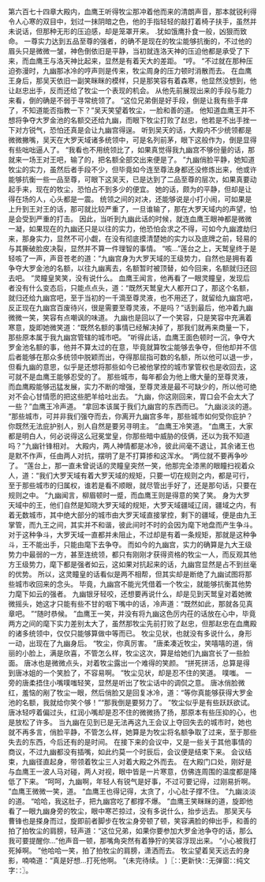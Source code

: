 第六百七十四章大殿内，血鹰王听得牧尘那冲着他而来的清朗声音，那本就锐利得令人心寒的双目中，划过一抹阴暗之色，他的手指轻轻的敲打着椅子扶手，虽然并未说话，但那种无形的压迫感，却是笼罩开来。
.犹如饿鹰扑食一般，凶狠而致命。
一尊实力达到五品至尊的强者，的确不是现在的牧尘能够抗衡的，不过他的眉头只是微微一皱，神色倒依旧是平静，当初就连洛天神的压迫他都是承受了下来，而血鹰王与洛天神比起来，显然是有着天大的差距。
“哼。
”不过就在那种压迫弥漫时，九幽那冰冷的哼声则是传来，牧尘周身的压力顿时消散而去。
在血鹰王身后，那吴天依旧一副笑眯眯的模样，只是那笑容有着森寒，他显然没想到，他让赵忠出手，反而还给了牧尘一个表现的机会。
从他先前展现出来的手段与能力来看，倒的确是不弱于寻常统领了。
“这位兄弟倒是好手段，倒是让我有些手痒了，不知道能否指教一下？”吴天笑望着牧尘，一脸和善的道。
他知道血鹰王并不想将争夺大罗金池的名额交还给九幽，而眼下牧尘打败了赵忠，他若是不出手挫一下对方锐气，恐怕还真是会让九幽宫得逞。
听到吴天的话，大殿内不少统领都是微微撇嘴，吴天在大罗天域诸多统领中，可是名列前茅，眼下这般作为，倒是显得有些咄咄逼人了。
“我看也不用统领比了，如果真觉得我九幽宫不够份量的话，那就来一场王对王吧，输了的，把名额全部交出来便是了。
”九幽俏脸平静，她知道牧尘的实力，虽然后者手段不少，但毕竟如今连至尊法身都还没修炼出来，他或许能够抗衡一些一品至尊，可眼下这吴天，已是达到了二品至尊的层次，如果真要动起手来，现在的牧尘，恐怕占不到多少的便宜。
她的话，颇为的平静，但却是让得在场的人，心头都是一震。
统领之间的对决，还能够说是小打小闹，可如果是上升到王对王的话，那可就比较严重了，一旦谁输了，那在大罗天域内的声望，怕是会受到严重的打击。
因此，当听到九幽此话的时候，就连血鹰王眼神都是微微一凝，如果现在的九幽还只是以往的实力，他恐怕会求之不得，可如今九幽渡劫归来，那身实力，显然不可小觑，在没有彻底摸清楚她的实力以及底牌之前，轻易的与其撕破脸皮决裂，显然并不算一件理智的事情。
“咳...”莲台之上，天鹫皇终于是轻咳了一声，声音苍老的道：“九幽宫身为大罗天域的王级势力，自然也是拥有着争夺大罗金池的名额，以往九幽离去，名额暂时被顶替，如今回来，名额就归还回去吧。
”灵瞳皇笑笑，没有说什么。
血鹰王闻言，他再看了一眼灵瞳皇，发现后者没有什么变态后，只能点点头，道：“既然天鹫皇大人都开口了，那这个名额，就归还给九幽宫吧，至于当初的一千滴至尊灵液，也不用还了，就留给九幽宫吧，反正现在九幽宫百废待兴，很是需要至尊灵液，不是吗？”话到最后，他冲着九幽微微一笑，笑容有点嘲讽的味道。
九幽也是回以了一个笑容，只是笑容中充满着寒意，旋即她微笑道：“既然名额的事情已经解决掉了，那我们就再来商量一下，那些原本属于我九幽宫管辖的城市吧。
”听得此话，血鹰王面色顿时一沉，争夺大罗金池名额的事，他并不算太过的在意，毕竟就算牧尘能够去争夺，但他却并不信后者能够在那众多统领中脱颖而出，夺得那屈指可数的名额，所以他可以退一步，但看九幽的意思，似乎是还想将那些如今已被他掌控的城市掌管权也是收回去，这可就不是血鹰王能够忍受的了。
那些城市，每年都会为他上缴大量的至尊灵液，而血鹰殿能够迅猛发展，实力不断的增强，至尊灵液是最不可缺少的，所以他可绝对不会心甘情愿的把这些肥羊给吐出去。
“九幽，你这刚回来，胃口会不会太大了一些？”血鹰王冷声道。
“拿回本该属于我们九幽宫的东西而已。
”九幽淡淡的道。
“那些城市，可并非我们强夺而去，你离开九幽宫多年，那些城市如何受你庇护？你既然无法庇护别人，别人自然是要另寻明主。
”血鹰王冷笑道。
“血鹰王，大家都是明白人，何必说得这么冠冕堂皇，你那些暗中威胁的伎俩，还以为我不知道吗？”九幽针锋相对。
大殿内，两人神情都是冰冷，彼此间毫不退让，其余诸王也是默不作声，任由两人对抗，摆明了是不打算掺和这浑水。
“两位就不要再争吵了。
”莲台上，那一直未曾说话的灵瞳皇突然一笑，他那完全漆黑的眼瞳扫视着众人，道：“我们大罗天域有着大罗天域的规矩，只要一切在规则之内，都是可行，至于那些城市的归属权，谁若是看不顺眼，就尽管出手好了，还是那句话，只要在规则之中。
”九幽闻言，柳眉顿时一蹙，而血鹰王则是得意的笑了笑。
身为大罗天域中的王，他们自然是知晓大罗天域的规矩，大罗天域疆域辽阔，疆域之内，有着无数城市，其中绝大部分的城市由大罗天域直接掌控，剩下的疆域，便是由九王掌管，而九王之间，其实并不和谐，彼此间时不时的会因为麾下地盘而产生争斗。
对于这种争斗，大罗天域一直都并未阻止，不过却是有着一条规矩，那就是这种争斗，王不能出手，只能由麾下去争夺。
而如今的九幽宫，实力的确算是九大王级势力中最弱的一方，甚至连统领，都只有刚刚才获得资格的牧尘一人，而反观其他方王级势力，麾下都是强者如云，这如果对抗起来的话，九幽宫显然是占不到丝毫的优势。
所以，这灵瞳皇的话看似是两不相帮，但其实却是断绝了九幽试图将那些城市收回来的念头。
毕竟，九幽宫不能光凭借着一个牧尘，就能够抗衡其他势力麾下如云的强者。
九幽银牙轻咬，还想要再说什么，却是见到天鹫皇对着她微微摇头，她这才只能有些不甘的咽下嘴中的话，冷声道：“既然如此，那就各见真章吧。
”“随时恭候。
”血鹰王一笑，并没有将九幽这色厉内茌的话放在心中，毕竟两方之间的麾下实力差别太大了，虽然那牧尘先前打败了赵忠，但那赵忠在血鹰殿的诸多统领中，仅仅只能够算做中等而已。
牧尘见状，也就没有多说什么，身形一动，出现在了九幽身后。
“牧尘，你真厉害。
”唐柔凑近牧尘，笑嘻嘻的道，俏丽的小脸上，满是欣喜，不管怎么样，牧尘这次，算是给她们九幽宫长了一些脸面。
唐冰也是微微点头，对着牧尘露出一个难得的笑颜。
“拼死拼活，总算是得到唐冰姐的一个笑脸了，不容易啊。
”牧尘见状，却是忍不住的笑道。
噗嗤。
一旁的唐柔捂住小嘴噗嗤轻笑，显然是听出了牧尘话中的调侃之意。
唐冰俏脸微红，羞恼的剐了牧尘一眼，然后俏脸又是回复冰冷，道：“等你真能够获得大罗金池的名额，我就给你笑个够！”“那我倒是要努力了。
”牧尘似乎是有些跃跃欲试。
唐冰轻哼着偏过头，红润小嘴却是忍不住的微微扬了扬，那原本有些压抑的心，也是放松了许多。
当九幽在见到已是无法再这九王会议上夺回失去的城市时，她也就不再多言，俏脸平静，不管怎么样，她算是为牧尘将名额争取了过来，至于那些失去的东西，今后还有的是时间。
在接下来的会议中，又是一些关于其他事情的商议，不过九幽都没有插嘴，如此约莫一个时辰后，会议便是结束下来。
会议结束，九幽径直起身，带领着牧尘三人对着大殿之外而去。
在大殿门口处，刚好是与血鹰王一波人马对碰，两人对视，眼中皆是一片寒意，仿佛连周围的温度都是降低了下来。
“呵呵，九幽啊，年轻人有锐气是好事，不过可要记得，过刚易折啊。
”血鹰王微微一笑，道。
“血鹰王也得记得，太贪了，小心肚子撑不住。
”九幽淡淡的道。
“哈哈，我这肚子，把九幽宫吃了都撑不爆。
”血鹰王笑眯眯的道，旋即他看了一眼九幽身旁的牧尘，眼中寒芒掠过，没有多说什么，抬步远去。
那吴天与曹锋也是搽身而过，旋即前者脚步在牧尘身旁顿了顿，笑容满脸的伸出手，和善的拍了拍牧尘的肩膀，轻声道：“这位兄弟，如果你要参加大罗金池争夺的话，那么我可要提醒你...”他声音一顿，那嘴角突然有着狰狞的笑容浮现出来。
“小心被我打死掉啊。
”他哈哈一笑，拍了拍牧尘的肩膀，潇洒而去。
牧尘望着吴天远去的身影，喃喃道：“真是好想...打死他啊。
”(未完待续。
)〖∷更新快∷无弹窗∷纯文字∷〗。

